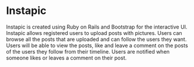 # Instapic 

Instapic is created using Ruby on Rails and Bootstrap for the interactive UI. Instapic allows registered users to upload posts with pictures. Users can browse all the posts that are uploaded and can follow the users they want. Users will be able to view the posts, like and leave a comment on the posts of the users they follow from their timeline. Users are notified when someone likes or leaves a comment on their post.